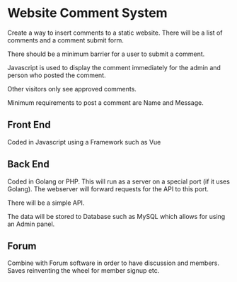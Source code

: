 # Website Comment System

Create a way to insert comments to a static website. There will be a list of comments and a comment submit form.

There should be a minimum barrier for a user to submit a comment.

Javascript is used to display the comment immediately for the admin and person who posted the comment.

Other visitors only see approved comments.

Minimum requirements to post a comment are Name and Message.

## Front End

Coded in Javascript using a Framework such as Vue

## Back End

Coded in Golang or PHP. This will run as a server on a special port (if it uses Golang). The webserver will forward requests for the API to this port.

There will be a simple API.

The data will be stored to Database such as MySQL which allows for using an Admin panel.

## Forum

Combine with Forum software in order to have discussion and members. Saves reinventing the wheel for member signup etc.
